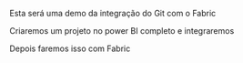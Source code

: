 Esta será uma demo da integração do Git com o Fabric

Criaremos um projeto no power BI completo e integraremos

Depois faremos isso com Fabric
